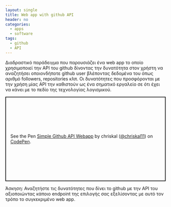 ```yaml
---
layout: single
title: Web app with github API
header: no
categories:
  - apps
  - software
tags:
  - github
  - API
---
```


Διαδραστικό παράδειγμα που παρουσιάζει ένα web app το οποίο χρησιμοποιεί την API του github δίνοντας την δυνατότητα στον χρήστη να αναζητήσει οποιονδήποτε github user βλέποντας δεδομένα του όπως αριθμό followers, repositories κλπ. Οι δυνατότητες που προσφόρονται με την χρήση μίας API την καθιστούν ως ένα σηματικό εργαλείο σε ότι έχει να κάνει με το πεδίο της τεχνολογίας λογισμικού.

<p class="codepen" data-height="265" data-theme-id="light" data-default-tab="result" data-user="chriskal11" data-slug-hash="jObJbKN" style="height: 265px; box-sizing: border-box; display: flex; align-items: center; justify-content: center; border: 2px solid; margin: 1em 0; padding: 1em;" data-pen-title="Simple Github API Webapp">
  <span>See the Pen <a href="https://codepen.io/chriskal11/pen/jObJbKN">
  Simple Github API Webapp</a> by chriskal (<a href="https://codepen.io/chriskal11">@chriskal11</a>)
  on <a href="https://codepen.io">CodePen</a>.</span>
</p>
<script async src="https://static.codepen.io/assets/embed/ei.js"></script>
  

Άσκηση: Αναζητήστε τις δυνατότητες που δίνει το github με την API του αξιοποιώντας κάποιο endpoint της επιλογής σας εξελίσοντας με αυτό τον τρόπο το συγκεκριμένο web app.
